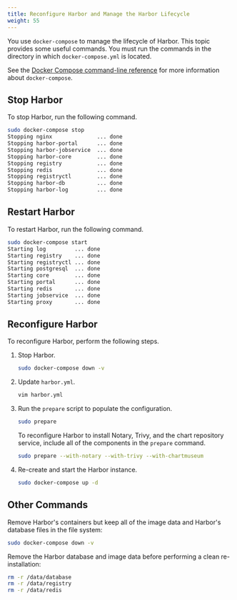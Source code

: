 ```yaml
---
title: Reconfigure Harbor and Manage the Harbor Lifecycle
weight: 55
---
```


You use `docker-compose` to manage the lifecycle of Harbor. This topic provides some useful commands. You must run the commands in the directory in which `docker-compose.yml` is located.

See the [Docker Compose command-line reference](https://docs.docker.com/compose/reference/) for more information about `docker-compose`.

## Stop Harbor

To stop Harbor, run the following command.

```sh
sudo docker-compose stop
Stopping nginx              ... done
Stopping harbor-portal      ... done
Stopping harbor-jobservice  ... done
Stopping harbor-core        ... done
Stopping registry           ... done
Stopping redis              ... done
Stopping registryctl        ... done
Stopping harbor-db          ... done
Stopping harbor-log         ... done
```

## Restart Harbor

To restart Harbor, run the following command.

```sh
sudo docker-compose start
Starting log         ... done
Starting registry    ... done
Starting registryctl ... done
Starting postgresql  ... done
Starting core        ... done
Starting portal      ... done
Starting redis       ... done
Starting jobservice  ... done
Starting proxy       ... done
```

## Reconfigure Harbor

To reconfigure Harbor, perform the following steps.

1. Stop Harbor.

    ```sh
    sudo docker-compose down -v
    ```

1. Update `harbor.yml`.

    ```sh
    vim harbor.yml
    ```

1. Run the `prepare` script to populate the configuration.

    ```sh
    sudo prepare
    ```

    To reconfigure Harbor to install Notary, Trivy, and the chart repository service, include all of the components in the `prepare` command.

    ```sh
    sudo prepare --with-notary --with-trivy --with-chartmuseum
    ```

1. Re-create and start the Harbor instance.

    ```sh
    sudo docker-compose up -d
    ```

## Other Commands

Remove Harbor's containers but keep all of the image data and Harbor's database files in the file system:

```sh
sudo docker-compose down -v
```

Remove the Harbor database and image data before performing a clean re-installation:

```sh
rm -r /data/database
rm -r /data/registry
rm -r /data/redis
```
